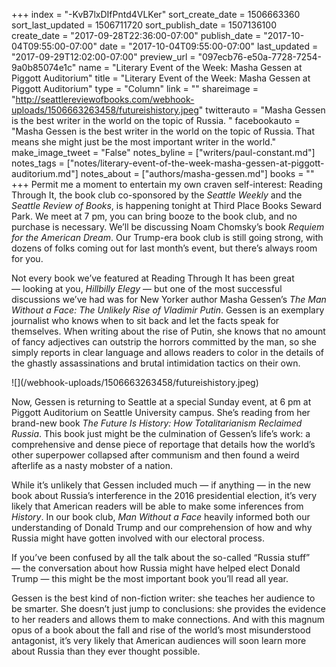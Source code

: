 +++
index = "-KvB7lxDIfPntd4VLKer"
sort_create_date = 1506663360
sort_last_updated = 1506711720
sort_publish_date = 1507136100
create_date = "2017-09-28T22:36:00-07:00"
publish_date = "2017-10-04T09:55:00-07:00"
date = "2017-10-04T09:55:00-07:00"
last_updated = "2017-09-29T12:02:00-07:00"
preview_url = "097ecb76-e50a-7728-7254-9a0b85074e1c"
name = "Literary Event of the Week: Masha Gessen at Piggott Auditorium"
title = "Literary Event of the Week: Masha Gessen at Piggott Auditorium"
type = "Column"
link = ""
shareimage = "http://seattlereviewofbooks.com/webhook-uploads/1506663263458/futureishistory.jpeg"
twitterauto = "Masha Gessen is the best writer in the world on the topic of Russia. "
facebookauto = "Masha Gessen is the best writer in the world on the topic of Russia. That means she might just be the most important writer in the world."
make_image_tweet = "False"
notes_byline = ["writers/paul-constant.md"]
notes_tags = ["notes/literary-event-of-the-week-masha-gessen-at-piggott-auditorium.md"]
notes_about = ["authors/masha-gessen.md"]
books = ""
+++
Permit me a moment to entertain my own craven self-interest: Reading Through It, the book club co-sponsored by the *Seattle Weekly* and the *Seattle Review of Books*, is happening tonight at Third Place Books Seward Park. We meet at 7 pm, you can bring booze to the book club, and no purchase is necessary. We’ll be discussing Noam Chomsky’s book *Requiem for the American Dream*. Our Trump-era book club is still going strong, with dozens of folks coming out for last month’s event, but there’s always room for you.

Not every book we’ve featured at Reading Through It has been great — looking at you, *Hillbilly Elegy* — but one of the most successful discussions we’ve had was for New Yorker author Masha Gessen’s *The Man Without a Face: The Unlikely Rise of Vladimir Putin*. Gessen is an exemplary journalist who knows when to sit back and let the facts speak for themselves. When writing about the rise of Putin, she knows that no amount of fancy adjectives can outstrip the horrors committed by the man, so she simply reports in clear language and allows readers to color in the details of the ghastly assassinations and brutal intimidation tactics on their own.

<p class="image-left">![](/webhook-uploads/1506663263458/futureishistory.jpeg)</p>

Now, Gessen is returning to Seattle at a special Sunday event, at 6 pm at Piggott Auditorium on Seattle University campus. She’s reading from her brand-new book *The Future Is History: How Totalitarianism Reclaimed Russia*. This book just might be the culmination of Gessen’s life’s work: a comprehensive and dense piece of reportage that details how the world’s other superpower collapsed after communism and then found a weird afterlife as a nasty mobster of a nation.

While it’s unlikely that Gessen included much — if anything — in the new book about Russia’s interference in the 2016 presidential election, it’s very likely that American readers will be able to make some inferences from *History*. In our book club, *Man Without a Face* heavily informed both our understanding of Donald Trump and our comprehension of how and why Russia might have gotten involved with our electoral process. 

If you’ve been confused by all the talk about the so-called “Russia stuff” — the conversation about how Russia might have helped elect Donald Trump — this might be the most important book you’ll read all year.

Gessen is the best kind of non-fiction writer: she teaches her audience to be smarter. She doesn’t just jump to conclusions: she provides the evidence to her readers and allows them to make connections. And with this magnum opus of a book about the fall and rise of the world’s most misunderstood antagonist, it’s very likely that American audiences will soon learn more about Russia than they ever thought possible. 
